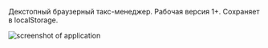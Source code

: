 ﻿Декстопный браузерный такс-менеджер. Рабочая версия 1+. 
Сохраняет в localStorage.

![screenshot of application](https://github.com/Aparin/stickyNotes/tree/master/img/screenshort.png)